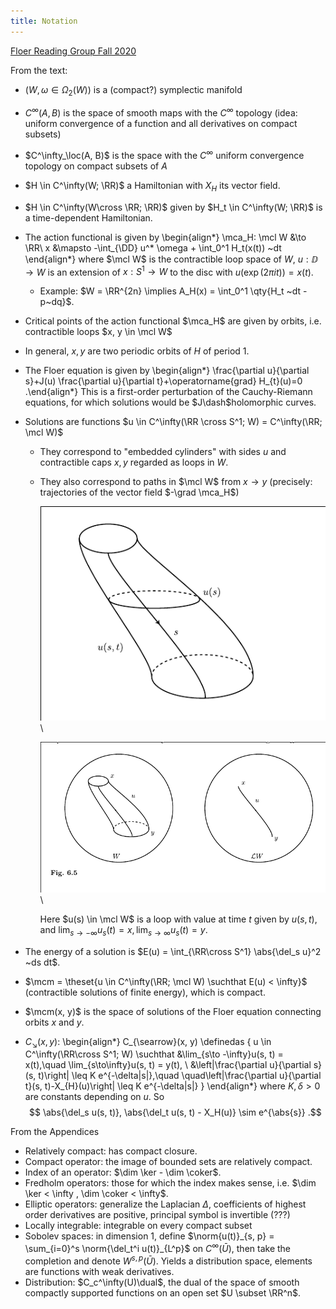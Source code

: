 ```yaml
---
title: Notation
---
```


[Floer Reading Group Fall 2020](../../../../Unsorted/Floer%20Reading%20Group%20Fall%202020.md)

From the text:

- $(W, \omega \in \Omega_2(W))$ is a (compact?) symplectic manifold

- $C^\infty(A, B)$ is the space of smooth maps with the $C^\infty$ topology (idea: uniform convergence of a function and all derivatives on compact subsets)
- $C^\infty_\loc(A, B)$ is the space with the $C^\infty$ uniform convergence topology on compact subsets of $A$

- $H \in C^\infty(W; \RR)$ a Hamiltonian with $X_H$ its vector field.

- $H \in C^\infty(W\cross \RR; \RR)$ given by $H_t \in C^\infty(W; \RR)$ is a time-dependent Hamiltonian.

- The action functional is given by
  \begin{align*}
  \mca_H: \mcl W &\to \RR\\
  x &\mapsto -\int_{\DD} u^* \omega + \int_0^1 H_t(x(t)) ~dt
  \end{align*}
  where $\mcl W$ is the contractible loop space of $W$,
  $u: \DD \to W$ is an extension of $x: S^1\to W$ to the disc with $u(\exp(2\pi i t)) = x(t)$.
  - Example: $W = \RR^{2n} \implies A_H(x) = \int_0^1 \qty{H_t ~dt - p~dq}$. 

- Critical points of the action functional $\mca_H$ are given by orbits, i.e. contractible loops $x, y \in \mcl W$
- In general, $x, y$ are two periodic orbits of $H$ of period 1.

- The Floer equation is given by
  \begin{align*}
  \frac{\partial u}{\partial s}+J(u) \frac{\partial u}{\partial t}+\operatorname{grad} H_{t}(u)=0
  .\end{align*}
  This is a first-order perturbation of the Cauchy-Riemann equations, for which solutions would be $J\dash$holomorphic curves.

- Solutions are functions $u \in C^\infty(\RR \cross S^1; W) = C^\infty(\RR; \mcl W)$
  - They correspond to "embedded cylinders" with sides $u$ and contractible caps $x, y$ regarded as loops in $W$.
  - They also correspond to paths in $\mcl W$ from $x\to y$ (precisely: trajectories of the vector field $-\grad \mca_H$)

    ![](figures/u.png)\
    
    ![](figures/image_2020-04-13-15-49-17.png)\

    Here $u(s) \in \mcl W$ is a loop with value at time $t$ given by $u(s, t)$, and $\lim_{s\to - \infty} u_s(t) = x, \lim_{s\to \infty} u_s(t) = y$.

- The energy of a solution is $E(u) = \int_{\RR\cross S^1} \abs{\del_s u}^2 ~ds dt$.
- $\mcm = \theset{u \in C^\infty(\RR; \mcl W) \suchthat E(u) < \infty}$ (contractible solutions of finite energy), which is compact.

- $\mcm(x, y)$ is the space of solutions of the Floer equation connecting orbits $x$ and $y$.

- $C_{\searrow}(x, y)$:
  \begin{align*}
  C_{\searrow}(x, y) \definedas \{
  u \in C^\infty(\RR\cross S^1; W) \suchthat 
  &\lim_{s\to -\infty}u(s, t) = x(t),\quad 
  \lim_{s\to\infty}u(s, t) = y(t), \\
  &\left|\frac{\partial u}{\partial s}(s, t)\right| \leq K e^{-\delta|s|},\quad 
  \quad\left|\frac{\partial u}{\partial t}(s, t)-X_{H}(u)\right| \leq K e^{-\delta|s|}
  \}
  \end{align*}
  where $K, \delta > 0$ are constants depending on $u$.
  So 
  $$
  \abs{\del_s u(s, t)}, \abs{\del_t u(s, t) - X_H(u)}  \sim e^{\abs{s}}
  .$$

From the Appendices

- Relatively compact: has compact closure.
- Compact operator: the image of bounded sets are relatively compact.
- Index of an operator: $\dim \ker - \dim \coker$.
- Fredholm operators: those for which the index makes sense, i.e. $\dim \ker < \infty , \dim \coker < \infty$.
- Elliptic operators: generalize the Laplacian $\Delta$, coefficients of highest order derivatives are positive, principal symbol is invertible (???)
- Locally integrable: integrable on every compact subset
- Sobolev spaces: in dimension 1, define $\norm{u(t)}_{s, p} = \sum_{i=0}^s \norm{\del_t^i u(t)}_{L^p}$ on $C^\infty(\bar U)$, then take the completion and denote $W^{s, p}(\bar U)$.
  Yields a distribution space, elements are functions with weak derivatives.
- Distribution: $C_c^\infty(U)\dual$, the dual of the space of smooth compactly supported functions on an open set $U \subset \RR^n$.

